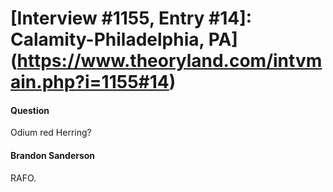 # [Interview #1155, Entry #14]: Calamity-Philadelphia, PA](https://www.theoryland.com/intvmain.php?i=1155#14)

#### Question

Odium red Herring?

#### Brandon Sanderson

RAFO.

